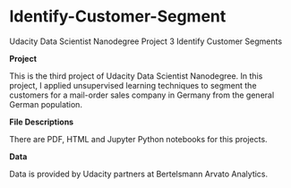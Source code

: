 # Identify-Customer-Segment

Udacity Data Scientist Nanodegree Project 3 Identify Customer Segments

**Project**

This is the third project of Udacity Data Scientist Nanodegree. In this project, I applied unsupervised learning techniques to segment the customers for a mail-order sales company in Germany from the general German population. 

**File Descriptions**

There are PDF, HTML and Jupyter Python notebooks for this projects.

**Data**

Data is provided by Udacity partners at Bertelsmann Arvato Analytics.
